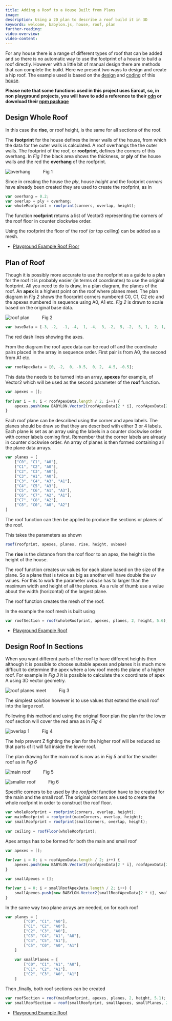 ```yaml
---
title: Adding a Roof to a House Built from Plans
image: 
description: Using a 2D plan to describe a roof build it in 3D
keywords: welcome, babylon.js, house, roof, plan
further-reading:
video-overview:
video-content:
---
```


For any house there is a range of different types of roof that can be added and so there is no automatic way to use the footprint of a house to build a roof directly. However with a little bit of manual design there are methods that can complete the build. Here we present two ways to design and create a hip roof. The example used is based on the [design](/snippets/gamelets/House) and [coding](/snippets/gamelets/House_Use) of this [house](https://www.babylonjs-playground.com/#4GBWI5#265).

**Please note that some functions used in this project uses Earcut, so, in non playground projects, you will have to add a reference to their [cdn](https://unpkg.com/earcut@2.1.1/dist/earcut.min.js) or download their [npm package](https://github.com/mapbox/earcut#install)**

## Design Whole Roof

In this case the **rise**, or roof height, is the same for all sections of the roof.

The **footprint** for the house defines the inner walls of the house, from which the data for the outer walls is calculated. A roof overhangs the the outer walls. The footprint of the roof, or **roofprint**, defines the corners of this overhang. In _Fig 1_ the black area shows the thickness, or **ply** of the house walls and the red the **overhang** of the roofprint.

![overhang](/img/samples/roof1.jpg)
&nbsp;&nbsp;&nbsp;&nbsp;&nbsp;&nbsp;&nbsp;&nbsp;&nbsp;Fig 1

Since in creating the house the _ply_, house _height_ and the footprint _corners_ have already been created they are used to create the roofprint, as in

```javascript
var overhang = 0.2;
var overlap = ply + overhang;
var wholeRoofprint = roofprint(corners, overlap, height);
```

The function **roofprint** returns a list of Vector3 representing the corners of the roof floor in counter clockwise order.

Using the roofprint the floor of the roof (or top ceiling) can be added as a mesh.

* [Playground Example Roof Floor](https://www.babylonjs-playground.com/#1Z71FW#41)

## Plan of Roof

Though it is possibly more accurate to use the roofprint as a guide to a plan for the roof it is probably easier (in terms of coordinates) to use the original footprint. All you need to do is draw, in a plan diagram, the planes of the roof. An **apex** is a highest point on the roof where planes meet. The plan diagram in _Fig 2_ shows the floorprint corners numbered C0, C1, C2 etc and the apexes numbered in sequence using A0, A1 etc. _Fig 2_ is drawn to scale based on the original base data. 

![roof plan](/img/samples/roof2.jpg)
&nbsp;&nbsp;&nbsp;&nbsp;&nbsp;&nbsp;&nbsp;&nbsp;&nbsp;Fig 2

```javascript
var baseData = [-3, -2,  -1, -4,  1, -4,  3, -2,  5, -2,  5, 1,  2, 1,  2, 3,  -3, 3];
```
The red dash lines showing the axes.

From the diagram the roof apex data can be read off and the coordinate pairs placed in the array in sequence order. First pair is from A0, the second from A1 etc.

```javascript
var roofApexData = [0, -2,  0, -0.5,  0, 2,  4.5, -0.5];
```

This data the needs to be turned into an array, **apexes** for example, of Vector2 which will be used as the second parameter of the **roof** function.

```javascript
var apexes = [];
	
for(var i = 0; i < roofApexData.length / 2; i++) {
	apexes.push(new BABYLON.Vector2(roofApexData[2 * i], roofApexData[2 * i + 1]))
}
```
Each roof plane can be described using the corner and apex labels. The planes should be draw so that they are described with either 3 or 4 labels. Each plane is set as an array using the labels in a counter clockwise order with corner labels coming first. Remember that the corner labels are already in counter clockwise order. An array of planes is then formed containing all the plane data arrays.

```javascript
var planes = [
	["C0", "C1", "A0"],
	["C1", "C2", "A0"],
	["C2", "C3", "A0"],
	["C3", "A1", "A0"],
	["C3", "C4", "A3", "A1"],
	["C4", "C5", "A3"],
	["C5", "C6", "A1", "A3"],
	["C6", "C7", "A2", "A1"],
	["C7", "C8", "A2"],
	["C8", "C0", "A0", "A2"]
]
```

The roof function can then be applied to produce the sections or planes of the roof. 

This takes the parameters as shown

```javascript
roof(roofprint, apexes, planes, rise, height, uvbase)
```

The **rise** is the distance from the roof floor to an apex, the height is the height of the house.

The roof function creates uv values for each plane based on the size of the plane. So a plane that is twice as big as another will have double the uv values. For this to work the parameter _uvbase_ has to larger than the maximum width and height of all the planes. As a rule of thumb use a value about the width (horizontal) of the largest plane.

The roof function creates the mesh of the roof.

In the example the roof mesh is built using

```javascript
var roofSection = roof(wholeRoofprint, apexes, planes, 2, height, 5.6);
```

* [Playground Example Roof](https://www.babylonjs-playground.com/#1Z71FW#42)

## Design Roof In Sections

When you want different parts of the roof to have different heights then although it is possible to choose suitable apexes and planes it is much more difficult to determine the apex where a low roof meets the plane of a higher roof. For example in _Fig 3_ it is possible to calculate the x coordinate of apex A using 3D vector geometry.

![roof planes meet](/img/samples/roof3.jpg)
&nbsp;&nbsp;&nbsp;&nbsp;&nbsp;&nbsp;&nbsp;&nbsp;&nbsp;Fig 3

The simplest solution however is to use values that extend the small roof into the large roof.

Following this method and using the original floor plan the plan for the lower roof section will cover the red area as in _Fig 4_

![overlap 1](/img/samples/roof4.jpg)
&nbsp;&nbsp;&nbsp;&nbsp;&nbsp;&nbsp;&nbsp;&nbsp;&nbsp;Fig 4

The help prevent Z fighting the plan for the higher roof will be reduced so that parts of it will fall inside the lower roof.

The plan drawing for the main roof is now as in _Fig 5_ and for the smaller roof as in _Fig 6_

![main roof](/img/samples/roof5.jpg)
&nbsp;&nbsp;&nbsp;&nbsp;&nbsp;&nbsp;&nbsp;&nbsp;&nbsp;Fig 5

![smaller roof](/img/samples/roof6.jpg)
&nbsp;&nbsp;&nbsp;&nbsp;&nbsp;&nbsp;&nbsp;&nbsp;&nbsp;Fig 6

Specific corners to be used by the _roofprint_ function have to be created for the main and the small roof. The original corners are used to create the whole roofprint in order to construct the roof floor.

```javascript
var wholeRoofprint = roofprint(corners, overlap, height);
var mainRoofprint = roofprint(mainCorners, overlap, height);
var smallRoofprint = roofprint(smallCorners, overlap, height);
	
var ceiling = roofFloor(wholeRoofprint);
```
Apex arrays has to be formed for both the main and small roof

```javascript
var apexes = [];
	
for(var i = 0; i < roofApexData.length / 2; i++) {
	apexes.push(new BABYLON.Vector2(roofApexData[2 * i], roofApexData[2 * i + 1]))
}

var smallApexes = [];

for(var i = 0; i < smallRoofApexData.length / 2; i++) {
	smallApexes.push(new BABYLON.Vector2(smallRoofApexData[2 * i], smallRoofApexData[2 * i + 1]))
}
```

In the same way two plane arrays are needed, on for each roof

```javascript
var planes = [
		["C0", "C1", "A0"],
		["C1", "C2", "A0"],
		["C2", "C3", "A0"],
		["C3", "C4", "A1", "A0"],
		["C4", "C5", "A1"],
		["C5", "C0", "A0", "A1"]
	]
	
	var smallPlanes = [
		["C0", "C1", "A1", "A0"],
		["C1", "C2", "A1"],
		["C2", "C3", "A0", "A1"]
	]
```

Then ,finally, both roof sections can be created

```javascript
var roofSection = roof(mainRoofprint, apexes, planes, 2, height, 5.1);
var smallRoofSection = roof(smallRoofprint, smallApexes, smallPlanes, 2, height - 1, 5.1);
```

* [Playground Example Roof](https://www.babylonjs-playground.com/#1Z71FW#43)

